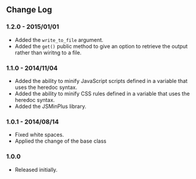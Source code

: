 ## Change Log

### 1.2.0 - 2015/01/01
- Added the `write_to_file` argument.
- Added the `get()` public method to give an option to retrieve the output rather than wiritng to a file.

### 1.1.0 - 2014/11/04
- Added the ability to minify JavaScript scripts defined in a variable that uses the heredoc syntax.
- Added the ability to minify CSS rules defined in a variable that uses the heredoc syntax.
- Added the JSMinPlus library.

### 1.0.1 - 2014/08/14
- Fixed white spaces.
- Applied the change of the base class

### 1.0.0
- Released initially.